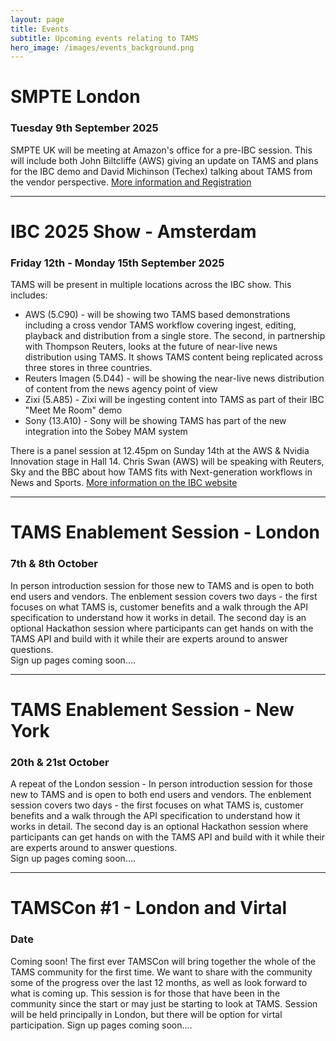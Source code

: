 ```yaml
---
layout: page
title: Events
subtitle: Upcoming events relating to TAMS
hero_image: /images/events_background.png
---
```


# SMPTE London
### Tuesday 9th September 2025
SMPTE UK will be meeting at Amazon's office for a pre-IBC session.  This will include both John Biltcliffe (AWS) giving an update on TAMS and plans for the IBC demo and David Michinson (Techex) talking about TAMS from the vendor perspective.
[More information and Registration](https://www.smpte.org/sections/united-kingdom)

---

# IBC 2025 Show - Amsterdam
### Friday 12th - Monday 15th September 2025
TAMS will be present in multiple locations across the IBC show.  This includes:
- AWS (5.C90) - will be showing two TAMS based demonstrations including a cross vendor TAMS workflow covering ingest, editing, playback and distribution from a single store.  The second, in partnership with Thompson Reuters, looks at the future of near-live news distribution using TAMS.  It shows TAMS content being replicated across three stores in three countries.
- Reuters Imagen (5.D44) - will be showing the near-live news distribution of content from the news agency point of view
- Zixi (5.A85) - Zixi will be ingesting content into TAMS as part of their IBC "Meet Me Room" demo
- Sony (13.A10) - Sony will be showing TAMS has part of the new integration into the Sobey MAM system

There is a panel session at 12.45pm on Sunday 14th at the AWS & Nvidia Innovation stage in Hall 14.  Chris Swan (AWS) will be speaking with Reuters, Sky and the BBC about how TAMS fits with Next-generation workflows in News and Sports.  [More information on the IBC website](https://show.ibc.org/ibc2025/breaking-news-next-generation-workflows-in-news-and-sports?&filters.STREAM=aws-nvidia&searchgroup=libraryentry-ibc2025)

---

# TAMS Enablement Session - London
### 7th & 8th October
In person introduction session for those new to TAMS and is open to both end users and vendors.  The enblement session covers two days - the first focuses on what TAMS is, customer benefits and a walk through the API specification to understand how it works in detail.  The second day is an optional Hackathon session where participants can get hands on with the TAMS API and build with it while their are experts around to answer questions.  
Sign up pages coming soon....

---

# TAMS Enablement Session - New York
### 20th & 21st October
A repeat of the London session - In person introduction session for those new to TAMS and is open to both end users and vendors.  The enblement session covers two days - the first focuses on what TAMS is, customer benefits and a walk through the API specification to understand how it works in detail.  The second day is an optional Hackathon session where participants can get hands on with the TAMS API and build with it while their are experts around to answer questions.  
Sign up pages coming soon....

---

# TAMSCon #1 - London and Virtal
### Date
Coming soon!
The first ever TAMSCon will bring together the whole of the TAMS community for the first time.  We want to share with the community some of the progress over the last 12 months, as well as look forward to what is coming up.  This session is for those that have been in the community since the start or may just be starting to look at TAMS.  Session will be held principally in London, but there will be option for virtal participation.
Sign up pages coming soon....
